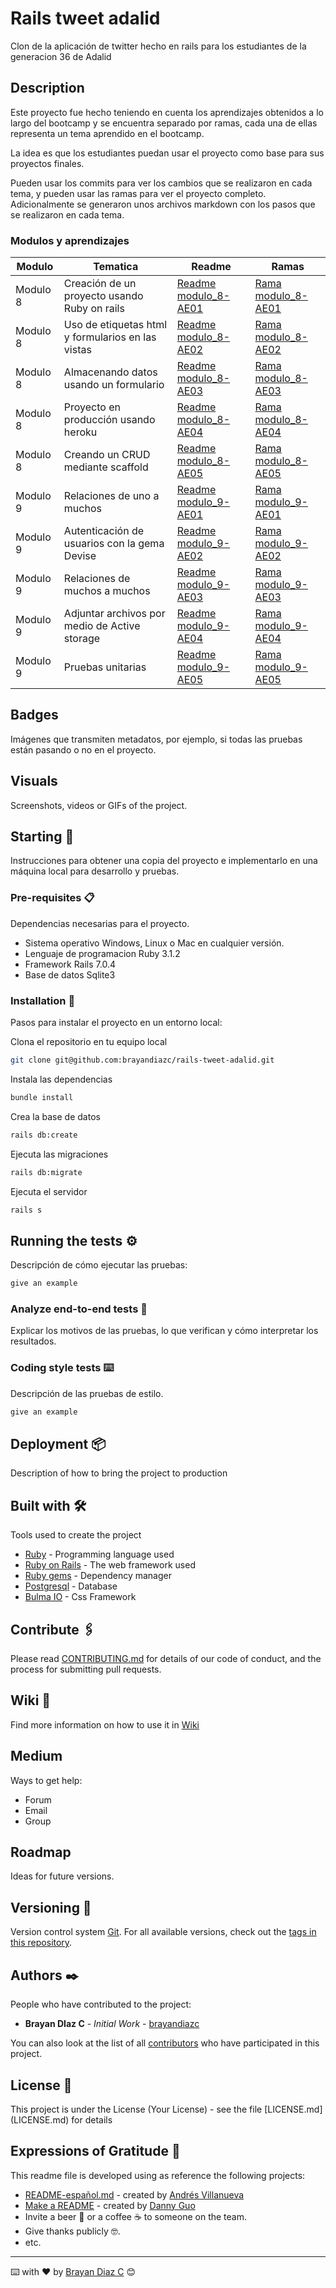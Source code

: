 # Rails tweet adalid

Clon de la aplicación de twitter hecho en rails para los estudiantes de la generacion 36 de Adalid

## Description

Este proyecto fue hecho teniendo en cuenta los aprendizajes obtenidos a lo largo del bootcamp y se encuentra separado por ramas, cada una de ellas representa un tema aprendido en el bootcamp.

La idea es que los estudiantes puedan usar el proyecto como base para sus proyectos finales.

Pueden usar los commits para ver los cambios que se realizaron en cada tema, y pueden usar las ramas para ver el proyecto completo. Adicionalmente se generaron unos archivos markdown con los pasos que se realizaron en cada tema.

### Modulos y aprendizajes

| Modulo   | Tematica                                          | Readme                                   | Ramas                                                                                      |
| -------- | ------------------------------------------------- | ---------------------------------------- | ------------------------------------------------------------------------------------------ |
| Modulo 8 | Creación de un proyecto usando Ruby on rails      | [Readme modulo_8-AE01](modulo_8-AE01.md) | [Rama modulo_8-AE01](https://github.com/brayandiazc/rails-tweet-adalid/tree/modulo_8-AE01) |
| Modulo 8 | Uso de etiquetas html y formularios en las vistas | [Readme modulo_8-AE02](modulo_8-AE02.md) | [Rama modulo_8-AE02](https://github.com/brayandiazc/rails-tweet-adalid/tree/modulo_8-AE02) |
| Modulo 8 | Almacenando datos usando un formulario            | [Readme modulo_8-AE03](modulo_8-AE03.md) | [Rama modulo_8-AE03](https://github.com/brayandiazc/rails-tweet-adalid/tree/modulo_8-AE03) |
| Modulo 8 | Proyecto en producción usando heroku              | [Readme modulo_8-AE04](modulo_8-AE04.md) | [Rama modulo_8-AE04](https://github.com/brayandiazc/rails-tweet-adalid/tree/modulo_8-AE04) |
| Modulo 8 | Creando un CRUD mediante scaffold                 | [Readme modulo_8-AE05](modulo_8-AE05.md) | [Rama modulo_8-AE05](https://github.com/brayandiazc/rails-tweet-adalid/tree/modulo_8-AE05) |
| Modulo 9 | Relaciones de uno a muchos                        | [Readme modulo_9-AE01](modulo_9-AE01.md) | [Rama modulo_9-AE01](https://github.com/brayandiazc/rails-tweet-adalid/tree/modulo_9-AE01) |
| Modulo 9 | Autenticación de usuarios con la gema Devise      | [Readme modulo_9-AE02](modulo_9-AE02.md) | [Rama modulo_9-AE02](https://github.com/brayandiazc/rails-tweet-adalid/tree/modulo_9-AE02) |
| Modulo 9 | Relaciones de muchos a muchos                     | [Readme modulo_9-AE03](modulo_9-AE03.md) | [Rama modulo_9-AE03](https://github.com/brayandiazc/rails-tweet-adalid/tree/modulo_9-AE03) |
| Modulo 9 | Adjuntar archivos por medio de Active storage     | [Readme modulo_9-AE04](modulo_9-AE04.md) | [Rama modulo_9-AE04](https://github.com/brayandiazc/rails-tweet-adalid/tree/modulo_9-AE04) |
| Modulo 9 | Pruebas unitarias                                 | [Readme modulo_9-AE05](modulo_9-AE05.md) | [Rama modulo_9-AE05](https://github.com/brayandiazc/rails-tweet-adalid/tree/modulo_9-AE05) |

## Badges

Imágenes que transmiten metadatos, por ejemplo, si todas las pruebas están pasando o no en el proyecto.

## Visuals

Screenshots, videos or GIFs of the project.

## Starting 🚀

Instrucciones para obtener una copia del proyecto e implementarlo en una máquina local para desarrollo y pruebas.

### Pre-requisites 📋

Dependencias necesarias para el proyecto.

- Sistema operativo Windows, Linux o Mac en cualquier versión.
- Lenguaje de programacion Ruby 3.1.2
- Framework Rails 7.0.4
- Base de datos Sqlite3

### Installation 🔧

Pasos para instalar el proyecto en un entorno local:

Clona el repositorio en tu equipo local

```bash
git clone git@github.com:brayandiazc/rails-tweet-adalid.git
```

Instala las dependencias

```bash
bundle install
```

Crea la base de datos

```bash
rails db:create
```

Ejecuta las migraciones

```bash
rails db:migrate
```

Ejecuta el servidor

```bash
rails s
```

## Running the tests ⚙️

Descripción de cómo ejecutar las pruebas:

```bash
give an example
```

### Analyze end-to-end tests 🔩

Explicar los motivos de las pruebas, lo que verifican y cómo interpretar los resultados.

### Coding style tests ⌨️

Descripción de las pruebas de estilo.

```bash
give an example
```

## Deployment 📦

Description of how to bring the project to production

## Built with 🛠️

Tools used to create the project

- [Ruby](https://www.ruby-lang.org/en/) - Programming language used
- [Ruby on Rails](https://rubyonrails.org) - The web framework used
- [Ruby gems](https://rubygems.org) - Dependency manager
- [Postgresql](https://www.postgresql.org) - Database
- [Bulma IO](https://bulma.io) - Css Framework

## Contribute 🖇️

Please read [CONTRIBUTING.md](https://gist.github.com/brayandiazc/xxxxxx) for details of our code of conduct, and the process for submitting pull requests.

## Wiki 📖

Find more information on how to use it in [Wiki](https://github.com/your/project/wiki)

## Medium

Ways to get help:

- Forum
- Email
- Group

## Roadmap

Ideas for future versions.

## Versioning 📌

Version control system [Git](https://git-scm.com).
For all available versions, check out the [tags in this repository](https://github.com/tu/proyecto/tags).

## Authors ✒️

People who have contributed to the project:

- **Brayan DIaz C** - _Initial Work_ - [brayandiazc](https://github.com/brayandiazc)

You can also look at the list of all [contributors](https://github.com/your/project/contributors) who have participated in this project.

## License 📄

This project is under the License (Your License) - see the file [LICENSE.md] (LICENSE.md) for details

## Expressions of Gratitude 🎁

This readme file is developed using as reference the following projects:

- [README-español.md](https://gist.github.com/Villanuevand/6386899f70346d4580c723232524d35a) - created by [Andrés Villanueva](https://gist.github.com/Villanuevand)
- [Make a README](https://www.makeareadme.com) - created by [Danny Guo](https://github.com/dguo)
- Invite a beer 🍺 or a coffee ☕ to someone on the team.
- Give thanks publicly 🤓.
- etc.

---

⌨️ with ❤️ by [Brayan Diaz C](https://github.com/brayandiazc) 😊

